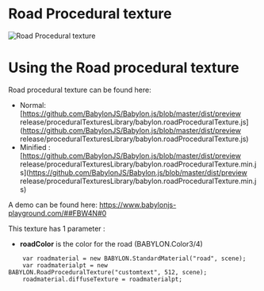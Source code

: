 # Road Procedural texture

![Road Procedural texture](/img/extensions/proceduraltextures/roadpt.png)

# Using the Road procedural texture

Road procedural texture can be found here: 
- Normal: [https://github.com/BabylonJS/Babylon.js/blob/master/dist/preview release/proceduralTexturesLibrary/babylon.roadProceduralTexture.js](https://github.com/BabylonJS/Babylon.js/blob/master/dist/preview release/proceduralTexturesLibrary/babylon.roadProceduralTexture.js)
- Minified : [https://github.com/BabylonJS/Babylon.js/blob/master/dist/preview release/proceduralTexturesLibrary/babylon.roadProceduralTexture.min.js](https://github.com/BabylonJS/Babylon.js/blob/master/dist/preview release/proceduralTexturesLibrary/babylon.roadProceduralTexture.min.js) 

A demo can be found here:  https://www.babylonjs-playground.com/##FBW4N#0

This texture has 1 parameter :
- **roadColor** is the color for the road (BABYLON.Color3/4)


```
    var roadmaterial = new BABYLON.StandardMaterial("road", scene);
    var roadmaterialpt = new BABYLON.RoadProceduralTexture("customtext", 512, scene);
    roadmaterial.diffuseTexture = roadmaterialpt;
```
